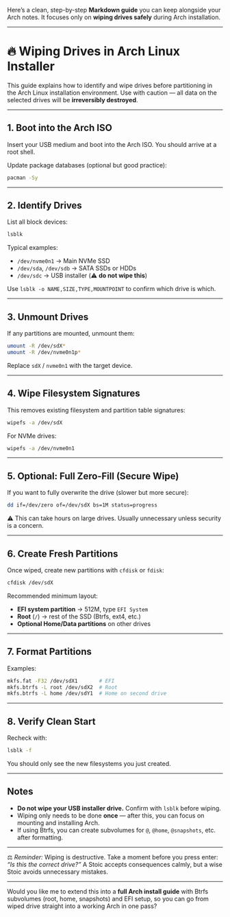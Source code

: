 Here’s a clean, step-by-step **Markdown guide** you can keep alongside your Arch notes. It focuses only on **wiping drives safely** during Arch installation.

---

# 🔥 Wiping Drives in Arch Linux Installer

This guide explains how to identify and wipe drives before partitioning in the Arch Linux installation environment. Use with caution — all data on the selected drives will be **irreversibly destroyed**.

---

## 1. Boot into the Arch ISO

Insert your USB medium and boot into the Arch ISO. You should arrive at a root shell.

Update package databases (optional but good practice):

```bash
pacman -Sy
```

---

## 2. Identify Drives

List all block devices:

```bash
lsblk
```

Typical examples:

* `/dev/nvme0n1` → Main NVMe SSD
* `/dev/sda`, `/dev/sdb` → SATA SSDs or HDDs
* `/dev/sdc` → USB installer (⚠️ **do not wipe this**)

Use `lsblk -o NAME,SIZE,TYPE,MOUNTPOINT` to confirm which drive is which.

---

## 3. Unmount Drives

If any partitions are mounted, unmount them:

```bash
umount -R /dev/sdX*
umount -R /dev/nvme0n1p*
```

Replace `sdX` / `nvme0n1` with the target device.

---

## 4. Wipe Filesystem Signatures

This removes existing filesystem and partition table signatures:

```bash
wipefs -a /dev/sdX
```

For NVMe drives:

```bash
wipefs -a /dev/nvme0n1
```

---

## 5. Optional: Full Zero-Fill (Secure Wipe)

If you want to fully overwrite the drive (slower but more secure):

```bash
dd if=/dev/zero of=/dev/sdX bs=1M status=progress
```

⚠️ This can take hours on large drives. Usually unnecessary unless security is a concern.

---

## 6. Create Fresh Partitions

Once wiped, create new partitions with `cfdisk` or `fdisk`:

```bash
cfdisk /dev/sdX
```

Recommended minimum layout:

* **EFI system partition** → 512M, type `EFI System`
* **Root** (`/`) → rest of the SSD (Btrfs, ext4, etc.)
* **Optional Home/Data partitions** on other drives

---

## 7. Format Partitions

Examples:

```bash
mkfs.fat -F32 /dev/sdX1       # EFI
mkfs.btrfs -L root /dev/sdX2  # Root
mkfs.btrfs -L home /dev/sdY1  # Home on second drive
```

---

## 8. Verify Clean Start

Recheck with:

```bash
lsblk -f
```

You should only see the new filesystems you just created.

---

## Notes

* **Do not wipe your USB installer drive.** Confirm with `lsblk` before wiping.
* Wiping only needs to be done **once** — after this, you can focus on mounting and installing Arch.
* If using Btrfs, you can create subvolumes for `@`, `@home`, `@snapshots`, etc. after formatting.

---

⚖️ *Reminder:* Wiping is destructive. Take a moment before you press enter: *“Is this the correct drive?”* A Stoic accepts consequences calmly, but a wise Stoic avoids unnecessary mistakes.

---

Would you like me to extend this into a **full Arch install guide** with Btrfs subvolumes (root, home, snapshots) and EFI setup, so you can go from wiped drive straight into a working Arch in one pass?
